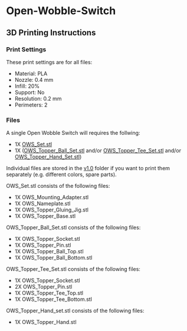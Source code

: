 # Open-Wobble-Switch

## 3D Printing Instructions

### Print Settings
These print settings are for all files:
- Material: PLA
- Nozzle: 0.4 mm
- Infill: 20%
- Support: No
- Resolution: 0.2 mm
- Perimeters: 2

### Files
A single Open Wobble Switch will requires the follwing:
- 1X [OWS_Set.stl](OWS_Set.stl)
- 1X ([OWS_Topper_Ball_Set.stl](OWS_Topper_Ball_Set.stl)  and/or [OWS_Topper_Tee_Set.stl](OWS_Topper_Tee_Set.stl) and/or [OWS_Topper_Hand_Set.stl](OWS_Topper_Hand_Set.stl))

Individual files are stored in the [v1.0](\v1.0) folder if you want to print them separately (e.g. different colors, spare parts).

OWS_Set.stl consists of the following files:
 - 1X OWS_Mounting_Adapter.stl
 - 1X OWS_Nameplate.stl
 - 1X OWS_Topper_Gluing_Jig.stl
 - 1X OWS_Topper_Base.stl

OWS_Topper_Ball_Set.stl consists of the following files:
 - 1X OWS_Topper_Socket.stl
 - 1X OWS_Topper_Pin.stl
 - 1X OWS_Topper_Ball_Top.stl
 - 1X OWS_Topper_Ball_Bottom.stl

OWS_Topper_Tee_Set.stl consists of the following files:
 - 1X OWS_Topper_Socket.stl
 - 2X OWS_Topper_Pin.stl
 - 1X OWS_Topper_Tee_Top.stl
 - 1X OWS_Topper_Tee_Bottom.stl

OWS_Topper_Hand_set.stl consists of the following files:
 - 1X OWS_Topper_Hand.stl
